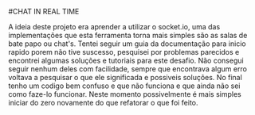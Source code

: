 #CHAT IN REAL TIME

A ideia deste projeto era aprender a utilizar o socket.io, uma das implementações que esta ferramenta torna mais simples são as salas de bate papo ou chat's.
Tentei seguir um guia da documentação para inicio rapido porem não tive suscesso, pesquisei por problemas parecidos e encontrei algumas soluções e tutoriais para este desafio. 
Não consegui seguir nenhum deles com facilidade, sempre que encontrava algum erro voltava a pesquisar o que ele significada e possiveis soluções. No final tenho um codigo bem confuso e que não funciona e que ainda não sei como faze-lo funcionar. Neste momento possivelmente é mais simples iniciar do zero novamente do que refatorar o que foi feito.
